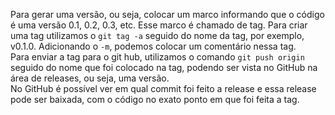 Para gerar uma versão, ou seja, colocar um marco informando que o código é uma versão 0.1, 0.2, 0.3, etc. Esse marco é chamado de tag. Para criar uma tag utilizamos o `git tag -a` seguido do nome da tag, por exemplo, v0.1.0. Adicionando o `-m`, podemos colocar um comentário nessa tag.<br>
Para enviar a tag para o git hub, utilizamos o comando `git push origin` seguido do nome que foi colocado na tag, podendo ser vista no GitHub na área de releases, ou seja, uma versão.<br>
No GitHub é possível ver em qual commit foi feito a release e essa release pode ser baixada, com o código no exato ponto em que foi feita a tag.